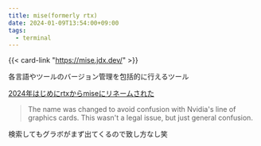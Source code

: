 ```yaml
---
title: mise(formerly rtx)
date: 2024-01-09T13:54:00+09:00
tags:
  - terminal
---
```


{{< card-link "https://mise.jdx.dev/" >}}

各言語やツールのバージョン管理を包括的に行えるツール

[2024年はじめにrtxからmiseにリネームされた](https://mise.jdx.dev/rtx.html)

> The name was changed to avoid confusion with Nvidia's line of graphics cards. This wasn't a legal issue, but just general confusion.

検索してもグラボがまず出てくるので致し方なし笑
